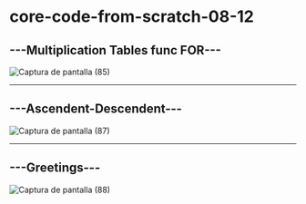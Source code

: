 # core-code-from-scratch-08-12

## ---Multiplication Tables func FOR---

![Captura de pantalla (85)](https://user-images.githubusercontent.com/92037725/206609519-d5b34653-1392-4e78-8444-ab73f6984e1a.png)

---
## ---Ascendent-Descendent---

![Captura de pantalla (87)](https://user-images.githubusercontent.com/92037725/206610761-23dcd850-bb11-4d86-9c19-49e1134b287b.png)

---
## ---Greetings---

![Captura de pantalla (88)](https://user-images.githubusercontent.com/92037725/206610925-6ee7187e-9665-467c-9705-5bb025df5fb4.png)

